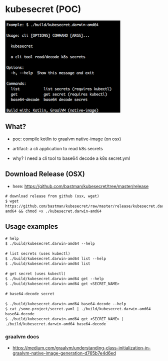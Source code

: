 # kubesecret (POC)


![Alt text](docs/kubesecret_screenshot.png?raw=true "screenshot")

## What?
- poc: compile kotlin to graalvm native-image (on osx)
- artifact: a cli application to read k8s secrets

- why? I need a cli tool to base64 decode a k8s secret.yml


## Download Release (OSX)

- here: https://github.com/bastman/kubesecret/tree/master/release

```
# download release from github (osx, wget)
$ wget https://github.com/bastman/kubesecret/raw/master/release/kubesecret.darwin-amd64 && chmod +x ./kubesecret.darwin-amd64

```

## Usage examples 

```
# help
$ ./build/kubesecret.darwin-amd64 --help

# list secrets (uses kubectl)
$ ./build/kubesecret.darwin-amd64 list --help
$ ./build/kubesecret.darwin-amd64 list

# get secret (uses kubectl)
$ ./build/kubesecret.darwin-amd64 get --help
$ ./build/kubesecret.darwin-amd64 get <SECRET_NAME>

# base64-decode secret

$ ./build/kubesecret.darwin-amd64 base64-decode --help
$ cat /some-project/secret.yaml | ./build/kubesecret.darwin-amd64 base64-decode
$ ./build/kubesecret.darwin-amd64 get <SECRET_NAME> | ./build/kubesecret.darwin-amd64 base64-decode
```


### graalvm docs
- https://medium.com/graalvm/understanding-class-initialization-in-graalvm-native-image-generation-d765b7e4d6ed